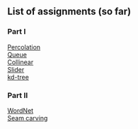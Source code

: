 ## List of assignments (so far)
### Part I
[Percolation](https://coursera.cs.princeton.edu/algs4/assignments/percolation/specification.php) <br>
[Queue](https://coursera.cs.princeton.edu/algs4/assignments/queues/specification.php) <br>
[Collinear](https://coursera.cs.princeton.edu/algs4/assignments/collinear/specification.php) <br>
[Slider](https://coursera.cs.princeton.edu/algs4/assignments/8puzzle/specification.php) <br>
[kd-tree](https://coursera.cs.princeton.edu/algs4/assignments/kdtree/specification.php) <br>
### Part II
[WordNet](https://coursera.cs.princeton.edu/algs4/assignments/wordnet/specification.php) <br>
[Seam carving](https://coursera.cs.princeton.edu/algs4/assignments/seam/specification.php) <br>


